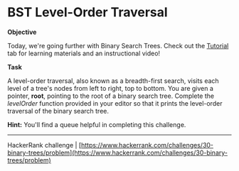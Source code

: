 # BST Level-Order Traversal

**Objective**

Today, we're going further with Binary Search Trees. Check out the [Tutorial](https://www.hackerrank.com/challenges/30-binary-trees/tutorial) tab for learning materials and an instructional video!

**Task**

A level-order traversal, also known as a breadth-first search, visits each level of a tree's nodes from left to right, top to bottom. You are given a pointer, **root**, pointing to the root of a binary search tree. Complete the *levelOrder* function provided in your editor so that it prints the level-order traversal of the binary search tree.

**Hint:** You'll find a queue helpful in completing this challenge.

___

HackerRank challenge | [https://www.hackerrank.com/challenges/30-binary-trees/problem](https://www.hackerrank.com/challenges/30-binary-trees/problem)
